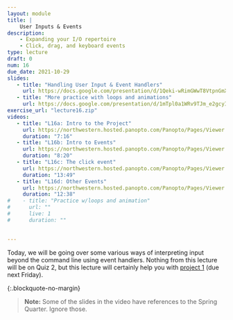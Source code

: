 ```yaml
---
layout: module
title: | 
    User Inputs & Events
description:
    - Expanding your I/O repertoire
    - Click, drag, and keyboard events
type: lecture
draft: 0
num: 16
due_date: 2021-10-29
slides: 
   - title: "Handling User Input & Event Handlers"
     url: https://docs.google.com/presentation/d/1Qeki-wRimGWwT8VtpnGmXtUDEkbiVEZLI4f1Tz7YB4Y/edit?usp=sharing
   - title: "More practice with loops and animations"
     url: https://docs.google.com/presentation/d/1mTpl0a1WRv9TJm_e2gcyICqXeYTT4YG6bZvQ1iGQY5c/edit?usp=sharing
exercise_url: "lecture16.zip"
videos:
   - title: "L16a: Intro to the Project"
     url: https://northwestern.hosted.panopto.com/Panopto/Pages/Viewer.aspx?id=84aeac80-dac4-44f8-981e-adc20157f907
     duration: "7:16"
   - title: "L16b: Intro to Events"
     url: https://northwestern.hosted.panopto.com/Panopto/Pages/Viewer.aspx?id=9d637256-9fec-481c-8975-adc20157f9d2
     duration: "8:20"
   - title: "L16c: The click event"
     url: https://northwestern.hosted.panopto.com/Panopto/Pages/Viewer.aspx?id=4a7cd174-6807-4094-b75d-adc20157fa58
     duration: "13:49"
   - title: "L16d: Other Events"
     url: https://northwestern.hosted.panopto.com/Panopto/Pages/Viewer.aspx?id=32c65d38-3035-4823-878b-adc20157fb1f
     duration: "12:38"
#    - title: "Practice w/loops and animation"
#      url: ""
#      live: 1
#      duration: ""

     
---
```


Today, we will be going over some various ways of interpreting input beyond the command line using event handlers. Nothing from this lecture will be on Quiz 2, but this lecture will certainly help you with [project 1](../assignments/p1) (due next Friday).

{:.blockquote-no-margin}
> **Note:** Some of the slides in the video have references to the Spring Quarter. Ignore those.   